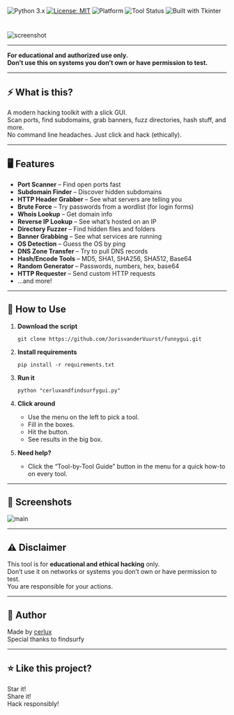 ![Python 3.x](https://img.shields.io/badge/Python-3.x-blue?logo=python&logoColor=white)
[![License: MIT](https://img.shields.io/badge/License-MIT-yellow.svg)](https://github.com/licenses/MIT)
![Platform](https://img.shields.io/badge/Platform-Windows%20%7C%20Linux%20%7C%20macOS-lightgrey?logo=opera)
![Tool Status](https://img.shields.io/badge/Status-Educational%20Tool-red?style=flat&logo=hackaday)
![Built with Tkinter](https://img.shields.io/badge/GUI-Tkinter-green?logo=tinder&logoColor=white)
#

![screenshot](https://cdn.discordapp.com/attachments/1371456554800254998/1373447401414594590/image.png?ex=682a7211&is=68292091&hm=3688aa7d56180ba490689e47e0157b73b64839e216b453cdd293dfa8ed89d3f8&)

---

**For educational and authorized use only.  
Don’t use this on systems you don’t own or have permission to test.**

---

## ⚡ What is this?

A modern hacking toolkit with a slick GUI.  
Scan ports, find subdomains, grab banners, fuzz directories, hash stuff, and more.  
No command line headaches. Just click and hack (ethically).

---

## 🖥️ Features

- **Port Scanner** – Find open ports fast
- **Subdomain Finder** – Discover hidden subdomains
- **HTTP Header Grabber** – See what servers are telling you
- **Brute Force** – Try passwords from a wordlist (for login forms)
- **Whois Lookup** – Get domain info
- **Reverse IP Lookup** – See what’s hosted on an IP
- **Directory Fuzzer** – Find hidden files and folders
- **Banner Grabbing** – See what services are running
- **OS Detection** – Guess the OS by ping
- **DNS Zone Transfer** – Try to pull DNS records
- **Hash/Encode Tools** – MD5, SHA1, SHA256, SHA512, Base64
- **Random Generator** – Passwords, numbers, hex, base64
- **HTTP Requester** – Send custom HTTP requests
- ...and more!

---

## 🚀 How to Use

1. **Download the script**  
   ```
   git clone https://github.com/JorisvanderVuurst/funnygui.git
   ```

3. **Install requirements**  
   ```
   pip install -r requirements.txt
   ```

4. **Run it**  
   ```
   python "cerluxandfindsurfygui.py"
   ```

5. **Click around**  
   - Use the menu on the left to pick a tool.
   - Fill in the boxes.
   - Hit the button.
   - See results in the big box.

6. **Need help?**  
   - Click the “Tool-by-Tool Guide” button in the menu for a quick how-to on every tool.

---

## 📸 Screenshots

![main](https://cdn.discordapp.com/attachments/1371456554800254998/1373447159541923851/image.png?ex=682a71d8&is=68292058&hm=6c6d73b129d792d89759cb3bbbf62f5938d51b3cc3af74e6be96195a3c108df9&)

---

## ⚠️ Disclaimer

This tool is for **educational and ethical hacking** only.  
Don’t use it on networks or systems you don’t own or have permission to test.  
You are responsible for your actions.

---

## 👤 Author

Made by [cerlux](https://github.com/JorisvanderVuurst)  
Special thanks to findsurfy

---

## ⭐️ Like this project?

Star it!  
Share it!  
Hack responsibly!
